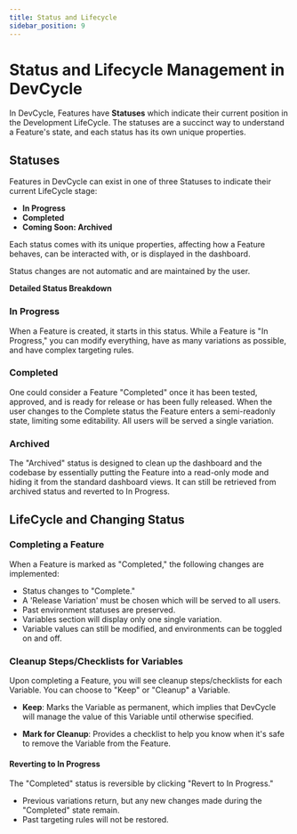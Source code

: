 ```yaml
---
title: Status and Lifecycle
sidebar_position: 9
---
```


# Status and Lifecycle Management in DevCycle

In DevCycle, Features have **Statuses** which indicate their current position in the Development LifeCycle. The statuses are a succinct way to understand a Feature's state, and each status has its own unique properties.

## Statuses

Features in DevCycle can exist in one of three Statuses to indicate their current LifeCycle stage:

- **In Progress**
- **Completed**
- **Coming Soon: Archived**

Each status comes with its unique properties, affecting how a Feature behaves, can be interacted with, or is displayed in the dashboard.

Status changes are not automatic and are maintained by the user.

**Detailed Status Breakdown**

### In Progress

When a Feature is created, it starts in this status. While a Feature is "In Progress," you can modify everything, have as many variations as possible, and have complex targeting rules.

### Completed

One could consider a Feature "Completed" once it has been tested, approved, and is ready for release or has been fully released. When the user changes to the Complete status the Feature enters a semi-readonly state, limiting some editability. All users will be served a single variation. 

### Archived

The "Archived" status is designed to clean up the dashboard and the codebase by essentially putting the Feature into a read-only mode and hiding it from the standard dashboard views. It can still be retrieved from archived status and reverted to In Progress.

## LifeCycle and Changing Status

### Completing a Feature

When a Feature is marked as "Completed," the following changes are implemented:

- Status changes to "Complete."
- A 'Release Variation' must be chosen which will be served to all users.
- Past environment statuses are preserved.
- Variables section will display only one single variation.
- Variable values can still be modified, and environments can be toggled on and off.

### Cleanup Steps/Checklists for Variables

Upon completing a Feature, you will see cleanup steps/checklists for each Variable. You can choose to "Keep" or "Cleanup" a Variable.

- **Keep**: Marks the Variable as permanent, which implies that DevCycle will manage the value of this Variable until otherwise specified.
  
- **Mark for Cleanup**: Provides a checklist to help you know when it's safe to remove the Variable from the Feature.

#### Reverting to In Progress

The "Completed" status is reversible by clicking "Revert to In Progress."

- Previous variations return, but any new changes made during the "Completed" state remain.
- Past targeting rules will not be restored.